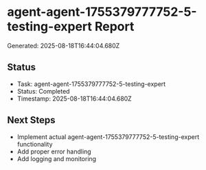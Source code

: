 # agent-agent-1755379777752-5-testing-expert Report

Generated: 2025-08-18T16:44:04.680Z

## Status
- Task: agent-agent-1755379777752-5-testing-expert
- Status: Completed
- Timestamp: 2025-08-18T16:44:04.680Z

## Next Steps
- Implement actual agent-agent-1755379777752-5-testing-expert functionality
- Add proper error handling
- Add logging and monitoring
